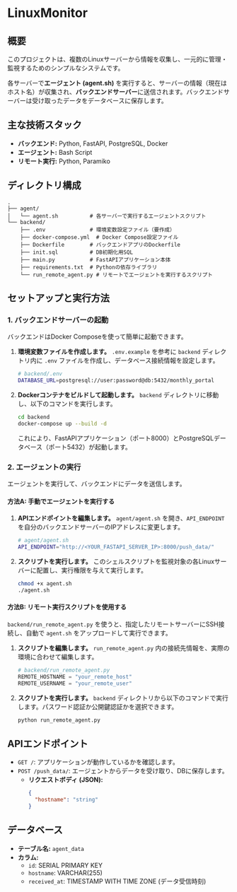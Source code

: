 # LinuxMonitor

## 概要

このプロジェクトは、複数のLinuxサーバーから情報を収集し、一元的に管理・監視するためのシンプルなシステムです。

各サーバーで**エージェント (agent.sh)** を実行すると、サーバーの情報（現在はホスト名）が収集され、**バックエンドサーバー**に送信されます。バックエンドサーバーは受け取ったデータをデータベースに保存します。

## 主な技術スタック

- **バックエンド:** Python, FastAPI, PostgreSQL, Docker
- **エージェント:** Bash Script
- **リモート実行:** Python, Paramiko

## ディレクトリ構成

```
.
├── agent/
│   └── agent.sh          # 各サーバーで実行するエージェントスクリプト
└── backend/
    ├── .env              # 環境変数設定ファイル（要作成）
    ├── docker-compose.yml  # Docker Compose設定ファイル
    ├── Dockerfile        # バックエンドアプリのDockerfile
    ├── init.sql          # DB初期化用SQL
    ├── main.py           # FastAPIアプリケーション本体
    ├── requirements.txt  # Pythonの依存ライブラリ
    └── run_remote_agent.py # リモートでエージェントを実行するスクリプト
```

## セットアップと実行方法

### 1. バックエンドサーバーの起動

バックエンドはDocker Composeを使って簡単に起動できます。

1.  **環境変数ファイルを作成します。**
    `.env.example` を参考に `backend` ディレクトリ内に `.env` ファイルを作成し、データベース接続情報を設定します。

    ```bash
    # backend/.env
    DATABASE_URL=postgresql://user:password@db:5432/monthly_portal
    ```

2.  **Dockerコンテナをビルドして起動します。**
    `backend` ディレクトリに移動し、以下のコマンドを実行します。

    ```bash
    cd backend
    docker-compose up --build -d
    ```

    これにより、FastAPIアプリケーション（ポート8000）とPostgreSQLデータベース（ポート5432）が起動します。

### 2. エージェントの実行

エージェントを実行して、バックエンドにデータを送信します。

#### 方法A: 手動でエージェントを実行する

1.  **APIエンドポイントを編集します。**
    `agent/agent.sh` を開き、`API_ENDPOINT` を自分のバックエンドサーバーのIPアドレスに変更します。

    ```sh
    # agent/agent.sh
    API_ENDPOINT="http://<YOUR_FASTAPI_SERVER_IP>:8000/push_data/"
    ```

2.  **スクリプトを実行します。**
    このシェルスクリプトを監視対象の各Linuxサーバーに配置し、実行権限を与えて実行します。

    ```bash
    chmod +x agent.sh
    ./agent.sh
    ```

#### 方法B: リモート実行スクリプトを使用する

`backend/run_remote_agent.py` を使うと、指定したリモートサーバーにSSH接続し、自動で `agent.sh` をアップロードして実行できます。

1.  **スクリプトを編集します。**
    `run_remote_agent.py` 内の接続先情報を、実際の環境に合わせて編集します。

    ```python
    # backend/run_remote_agent.py
    REMOTE_HOSTNAME = "your_remote_host"
    REMOTE_USERNAME = "your_remote_user"
    ```

2.  **スクリプトを実行します。**
    `backend` ディレクトリから以下のコマンドで実行します。パスワード認証か公開鍵認証かを選択できます。

    ```bash
    python run_remote_agent.py
    ```

## APIエンドポイント

-   `GET /`: アプリケーションが動作しているかを確認します。
-   `POST /push_data/`: エージェントからデータを受け取り、DBに保存します。
    -   **リクエストボディ (JSON):**
        ```json
        {
          "hostname": "string"
        }
        ```

## データベース

-   **テーブル名:** `agent_data`
-   **カラム:**
    -   `id`: SERIAL PRIMARY KEY
    -   `hostname`: VARCHAR(255)
    -   `received_at`: TIMESTAMP WITH TIME ZONE (データ受信時刻)
